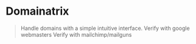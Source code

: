 # Domainatrix

> Handle domains with a simple intuitive interface.
> Verify with google webmasters
> Verify with mailchimp/mailguns
